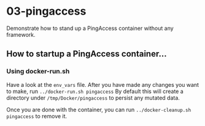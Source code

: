 # 03-pingaccess

Demonstrate how to stand up a PingAccess container without any framework.

## How to startup a PingAccess container...

### Using docker-run.sh

Have a look at the `env_vars` file. After you have made any changes you want to make, run `../docker-run.sh pingaccess` By default this will create a directory under `/tmp/Docker/pingaccess` to persist any mutated data.

Once you are done with the container, you can run `../docker-cleanup.sh pingaccess` to remove it.

